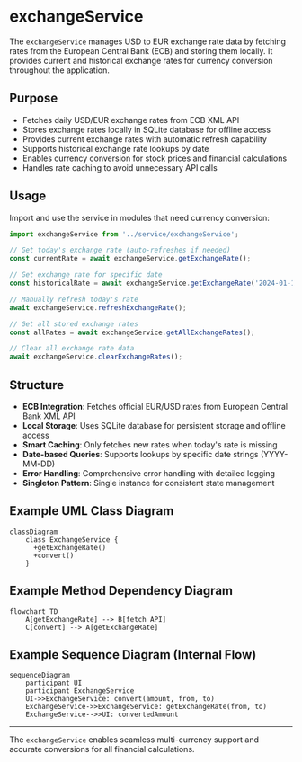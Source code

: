 # exchangeService

The `exchangeService` manages USD to EUR exchange rate data by fetching rates from the European Central Bank (ECB) and storing them locally. It provides current and historical exchange rates for currency conversion throughout the application.

## Purpose
- Fetches daily USD/EUR exchange rates from ECB XML API
- Stores exchange rates locally in SQLite database for offline access
- Provides current exchange rates with automatic refresh capability
- Supports historical exchange rate lookups by date
- Enables currency conversion for stock prices and financial calculations
- Handles rate caching to avoid unnecessary API calls

## Usage
Import and use the service in modules that need currency conversion:

```typescript
import exchangeService from '../service/exchangeService';

// Get today's exchange rate (auto-refreshes if needed)
const currentRate = await exchangeService.getExchangeRate();

// Get exchange rate for specific date
const historicalRate = await exchangeService.getExchangeRate('2024-01-15');

// Manually refresh today's rate
await exchangeService.refreshExchangeRate();

// Get all stored exchange rates
const allRates = await exchangeService.getAllExchangeRates();

// Clear all exchange rate data
await exchangeService.clearExchangeRates();
```

## Structure
- **ECB Integration**: Fetches official EUR/USD rates from European Central Bank XML API
- **Local Storage**: Uses SQLite database for persistent storage and offline access
- **Smart Caching**: Only fetches new rates when today's rate is missing
- **Date-based Queries**: Supports lookups by specific date strings (YYYY-MM-DD)
- **Error Handling**: Comprehensive error handling with detailed logging
- **Singleton Pattern**: Single instance for consistent state management

## Example UML Class Diagram
```mermaid
classDiagram
    class ExchangeService {
      +getExchangeRate()
      +convert()
    }
```

## Example Method Dependency Diagram
```mermaid
flowchart TD
    A[getExchangeRate] --> B[fetch API]
    C[convert] --> A[getExchangeRate]
```

## Example Sequence Diagram (Internal Flow)
```mermaid
sequenceDiagram
    participant UI
    participant ExchangeService
    UI->>ExchangeService: convert(amount, from, to)
    ExchangeService->>ExchangeService: getExchangeRate(from, to)
    ExchangeService-->>UI: convertedAmount
```

---

The `exchangeService` enables seamless multi-currency support and accurate conversions for all financial calculations.
